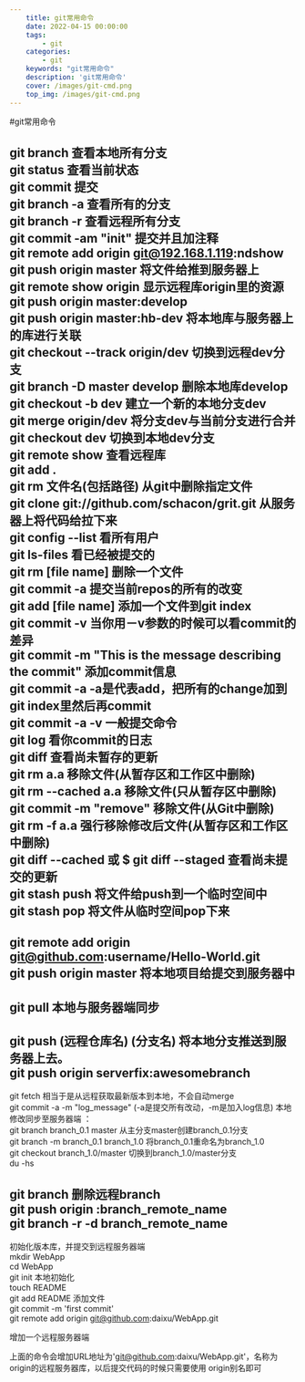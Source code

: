 ```yaml
---
    title: git常用命令
    date: 2022-04-15 00:00:00
    tags:
        - git
    categories:
        - git
    keywords: "git常用命令"
    description: 'git常用命令'
    cover: /images/git-cmd.png
    top_img: /images/git-cmd.png
---
```


#git常用命令

git branch 查看本地所有分支  
git status 查看当前状态   
git commit 提交   
git branch -a 查看所有的分支  
git branch -r 查看远程所有分支  
git commit -am "init" 提交并且加注释   
git remote add origin git@192.168.1.119:ndshow  
git push origin master 将文件给推到服务器上   
git remote show origin 显示远程库origin里的资源   
git push origin master:develop  
git push origin master:hb-dev 将本地库与服务器上的库进行关联   
git checkout --track origin/dev 切换到远程dev分支  
git branch -D master develop 删除本地库develop  
git checkout -b dev 建立一个新的本地分支dev  
git merge origin/dev 将分支dev与当前分支进行合并  
git checkout dev 切换到本地dev分支  
git remote show 查看远程库  
git add .  
git rm 文件名(包括路径) 从git中删除指定文件  
git clone git://github.com/schacon/grit.git 从服务器上将代码给拉下来  
git config --list 看所有用户  
git ls-files 看已经被提交的  
git rm [file name] 删除一个文件  
git commit -a 提交当前repos的所有的改变  
git add [file name] 添加一个文件到git index  
git commit -v 当你用－v参数的时候可以看commit的差异  
git commit -m "This is the message describing the commit" 添加commit信息  
git commit -a -a是代表add，把所有的change加到git index里然后再commit  
git commit -a -v 一般提交命令  
git log 看你commit的日志  
git diff 查看尚未暂存的更新  
git rm a.a 移除文件(从暂存区和工作区中删除)  
git rm --cached a.a 移除文件(只从暂存区中删除)  
git commit -m "remove" 移除文件(从Git中删除)  
git rm -f a.a 强行移除修改后文件(从暂存区和工作区中删除)  
git diff --cached 或 $ git diff --staged 查看尚未提交的更新  
git stash push 将文件给push到一个临时空间中  
git stash pop 将文件从临时空间pop下来  
---------------------------------------------------------  
git remote add origin git@github.com:username/Hello-World.git  
git push origin master 将本地项目给提交到服务器中  
-----------------------------------------------------------  
git pull 本地与服务器端同步  
-----------------------------------------------------------------  
git push (远程仓库名) (分支名) 将本地分支推送到服务器上去。  
git push origin serverfix:awesomebranch  
------------------------------------------------------------------  
git fetch 相当于是从远程获取最新版本到本地，不会自动merge  
git commit -a -m "log_message" (-a是提交所有改动，-m是加入log信息) 本地修改同步至服务器端 ：  
git branch branch_0.1 master 从主分支master创建branch_0.1分支  
git branch -m branch_0.1 branch_1.0 将branch_0.1重命名为branch_1.0  
git checkout branch_1.0/master 切换到branch_1.0/master分支  
du -hs  

git branch 删除远程branch  
git push origin :branch_remote_name  
git branch -r -d branch_remote_name  
-----------------------------------------------------------  

初始化版本库，并提交到远程服务器端  
mkdir WebApp  
cd WebApp  
git init 本地初始化  
touch README  
git add README 添加文件  
git commit -m 'first commit'  
git remote add origin git@github.com:daixu/WebApp.git  

增加一个远程服务器端  

上面的命令会增加URL地址为'git@github.com:daixu/WebApp.git'，名称为origin的远程服务器库，以后提交代码的时候只需要使用 origin别名即可 